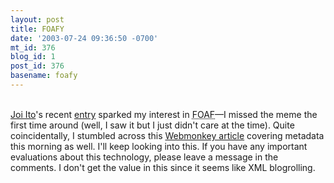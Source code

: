 ```yaml
---
layout: post
title: FOAFY
date: '2003-07-24 09:36:50 -0700'
mt_id: 376
blog_id: 1
post_id: 376
basename: foafy
---
```

<br /><a href="http://joi.ito.com/">Joi Ito</a>'s recent <a href="http://joi.ito.com/archives/2003/07/21/technorati_talks_foaf.html">entry</a> sparked my interest in <acronym title="Friend Of A Friend">FOAF</acronym>&#x2014;I missed the meme the first time around (well, I saw it but I just didn't care at the time). Quite coincidentally, I stumbled across this <a href="http://hotwired.lycos.com/webmonkey/03/24/index0a.html">Webmonkey article</a> covering metadata this morning as well. I'll keep looking into this. If you have any important evaluations about this technology, please leave a message in the comments. I don't get the value in this since it seems like XML blogrolling.<br /><br /><br />
